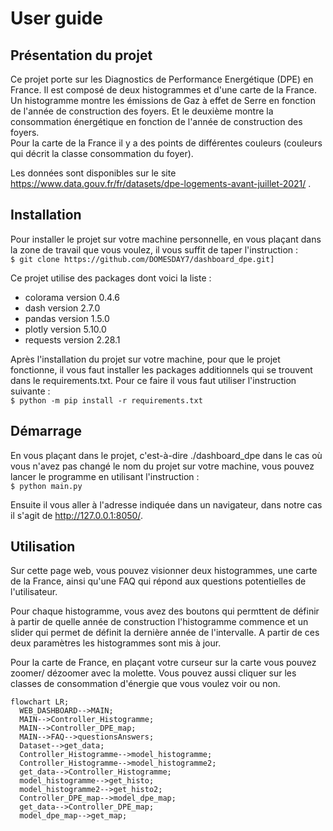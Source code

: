 # User guide
## Présentation du projet
Ce projet porte sur les Diagnostics de Performance Energétique (DPE) en France. Il est composé de deux histogrammes et d'une carte de la France.\
Un histogramme montre les émissions de Gaz à effet de Serre en fonction de l'année de construction des foyers. Et le deuxième montre la consommation énergétique en fonction de l'année de construction des foyers.\
Pour la carte de la France il y a des points de différentes couleurs (couleurs qui décrit la classe consommation du foyer).

Les données sont disponibles sur le site https://www.data.gouv.fr/fr/datasets/dpe-logements-avant-juillet-2021/ .

## Installation
Pour installer le projet sur votre machine personnelle, en vous plaçant dans la zone de travail que vous voulez, il vous suffit de taper l'instruction : \
`$ git clone https://github.com/DOMESDAY7/dashboard_dpe.git]`

Ce projet utilise des packages dont voici la liste : 
+ colorama version 0.4.6
+ dash version 2.7.0
+ pandas version 1.5.0
+ plotly version 5.10.0
+ requests version 2.28.1

Après l'installation du projet sur votre machine, pour que le projet fonctionne, il vous faut installer les packages additionnels qui se trouvent dans le requirements.txt. Pour ce faire il vous faut utiliser l'instruction suivante : \
`$ python -m pip install -r requirements.txt`

## Démarrage
En vous plaçant dans le projet, c'est-à-dire ./dashboard_dpe dans le cas où vous n'avez pas changé le nom du projet sur votre machine, vous pouvez lancer le programme en utilisant l'instruction : \
`$ python main.py`

Ensuite il vous aller à l'adresse indiquée dans un navigateur, dans notre cas il s'agit de http://127.0.0.1:8050/.

## Utilisation
Sur cette page web, vous pouvez visionner deux histogrammes, une carte de la France, ainsi qu'une FAQ qui répond aux questions potentielles de l'utilisateur. 

Pour chaque histogramme, vous avez des boutons qui permttent de définir à partir de quelle année de construction l'histogramme commence et un slider qui permet de définit la dernière année de l'intervalle. A partir de ces deux paramètres les histogrammes sont mis à jour. 

Pour la carte de France, en plaçant votre curseur sur la carte vous pouvez zoomer/ dézoomer avec la molette. Vous pouvez aussi cliquer sur les classes de consommation d'énergie que vous voulez voir ou non.

```mermaid
flowchart LR;
  WEB_DASHBOARD-->MAIN;
  MAIN-->Controller_Histogramme;
  MAIN-->Controller_DPE_map;
  MAIN-->FAQ-->questionsAnswers;
  Dataset-->get_data;
  Controller_Histogramme-->model_histogramme;
  Controller_Histogramme-->model_histogramme2;
  get_data-->Controller_Histogramme;
  model_histogramme-->get_histo;
  model_histogramme2-->get_histo2;
  Controller_DPE_map-->model_dpe_map;
  get_data-->Controller_DPE_map;
  model_dpe_map-->get_map;
```